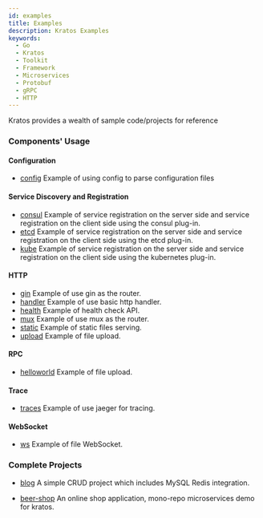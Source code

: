 ```yaml
---
id: examples
title: Examples
description: Kratos Examples
keywords:
  - Go 
  - Kratos
  - Toolkit
  - Framework
  - Microservices
  - Protobuf
  - gRPC
  - HTTP
---
```

Kratos provides a wealth of sample code/projects for reference

### Components' Usage
#### Configuration
* [config](https://github.com/go-kratos/kratos/tree/main/examples/config) Example of using config to parse configuration files

#### Service Discovery and Registration
* [consul](https://github.com/go-kratos/kratos/tree/main/examples/registry/consul) Example of service registration on the server side and service registration on the client side using the consul plug-in.
* [etcd](https://github.com/go-kratos/kratos/tree/main/examples/registry/etcd) Example of service registration on the server side and service registration on the client side using the etcd plug-in.
* [kube](https://github.com/go-kratos/kratos/tree/main/examples/registry/nacos) Example of service registration on the server side and service registration on the client side using the kubernetes plug-in.

#### HTTP
* [gin](https://github.com/go-kratos/kratos/tree/main/examples/http/gin) Example of use gin as the router.
* [handler](https://github.com/go-kratos/kratos/tree/main/examples/http/handler) Example of use basic http handler.
* [health](https://github.com/go-kratos/kratos/blob/main/examples/http/health/main.go) Example of health check API.
* [mux](https://github.com/go-kratos/kratos/tree/main/examples/http/mux) Example of use mux as the router.
* [static](https://github.com/go-kratos/kratos/tree/main/examples/http/static) Example of static files serving.
* [upload](https://github.com/go-kratos/kratos/tree/main/examples/http/upload) Example of file upload.

#### RPC
* [helloworld](https://github.com/go-kratos/kratos/tree/main/examples/helloworld) Example of file upload.

#### Trace
* [traces](https://github.com/go-kratos/kratos/tree/main/examples/traces) Example of use jaeger for tracing.

#### WebSocket
* [ws](https://github.com/go-kratos/kratos/tree/main/examples/ws) Example of file WebSocket.

### Complete Projects
* [blog](https://github.com/go-kratos/kratos/tree/main/examples/blog) A simple CRUD project which includes MySQL Redis integration. 

* [beer-shop](https://github.com/go-kratos/beer-shop) An online shop application, mono-repo microservices demo for kratos.
